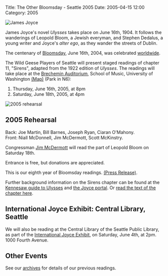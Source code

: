 Title: The Other Bloomsday - Seattle 2005
Date: 2005-04-15 12:00
Category: 2005

![James Joyce]({filename}/images/jj1.jpg)

James Joyce's novel *Ulysses* takes place on June 16th, 1904.
It follows the wanderings of Leopold Bloom, a Jewish everyman,
and Stephen Dedalus, a young writer and Joyce's *alter ego*,
as they wander the streets of Dublin.

The centenary of [Bloomsday](http://en.wikipedia.org/wiki/Bloomsday),
June 16th, 2004, was celebrated
[worldwide](http://www.rejoycedublin2004.com "ReJoyce Dublin 2004").

The Wild Geese Players of Seattle will present staged readings of
chapter 11, "Sirens", adapted from the 1922 edition of *Ulysses*.
The readings will take place at the
[Brechemin Auditorium](http://www.music.washington.edu/facilities/index.php?pg=perf_spaces_box),
School of Music, University of Washington
[(Map)](http://www.washington.edu/home/maps/northcentral.html?MUS "Map of UW Campus")
(Park in N6):

1. Thursday, June 16th, 2005, at 8pm
2. Saturday, June 18th, 2005, at 4pm

![2005 rehearsal]({filename}/images/2005-rehearsal.jpg "[2005 rehearsal]")

## 2005 Rehearsal

Back: Joe Martin, Bill Barnes, Joseph Ryan, Ciaran O'Mahony. <br/>
Front: Niall McDonnell, Jim McDermott, Scott McKinstry.

Congressman [Jim McDermott]({filename}/players.md#Jim-McDermott)
will read the part of Leopold Bloom on Saturday 18th.

Entrance is free, but donations are appreciated.

This is our eighth year of Bloomsday readings.
[(Press Release)]({filename}2005/press-release.md).

Further background information on the Sirens chapter can be found at the
[Kennesaw guide to Ulysses](http://ksumail.kennesaw.edu/~mglosup/ulysses/sirens.htm)
and [the Joyce portal](http://www.robotwisdom.com/jaj/ulysses/notes11.html).
Or [read the text of the chapter here](http://www.readprint.com/chapter-6372/James-Joyce).

## International Joyce Exhibit: Central Library, Seattle

We will also be reading at the Central Library of the
Seattle Public Library, as part of the
[International Joyce Exhibit](http://www.spl.org/default.asp?pageID=about_news_detail&cid=1116542885003),
on Saturday, June 4th, at 2pm. 1000 Fourth Avenue.

## Other Events

See our [archives]({filename}/archives.md) for details of our previous readings.
